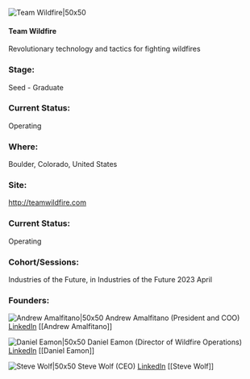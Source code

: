 

![Team Wildfire|50x50](http://apimg.techstars.com/sf/accounts/logo/Logo_d4263249483c50875aa115e3e.png)

#### Team Wildfire
Revolutionary technology and tactics for fighting wildfires

### Stage: 
Seed - Graduate 

### Current Status: 
Operating

### Where:
Boulder, Colorado, United States

### Site:
http://teamwildfire.com





### Current Status: 
Operating

### Cohort/Sessions: 
Industries of the Future, in Industries of the Future 2023 April

### Founders: 

![Andrew Amalfitano|50x50]() Andrew Amalfitano (President and COO) [LinkedIn](https://) [[Andrew Amalfitano]]

![Daniel Eamon|50x50]() Daniel Eamon (Director of Wildfire Operations) [LinkedIn](https://linkedin.com/in/dan-eamon-0583092b) [[Daniel Eamon]]

![Steve Wolf|50x50]() Steve Wolf (CEO) [LinkedIn](https://linkedin.com/in/wolfsteve) [[Steve Wolf]]


